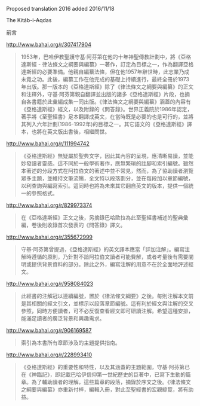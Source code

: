 Proposed translation 2016 added 2016/11/18

The Kitáb-i-Aqdas

前言

http://www.bahai.org/r/307417904

>1953年，巴哈伊教聖護守基·阿芬第在他的十年神聖傳教計劃中，將《亞格達斯經 - 律法條文之綱要與編纂》一著作，訂定為目標之一，作為翻譯亞格達斯經的必要準備。他親自編纂法條，但在他1957年辭世時，此志業乃成未竟之功。此後，編纂工作在他完成的基礎上持續進行，最終全冊於1973年出版。那一版本的《亞格達斯經》除了《律法條文之綱要與編纂》的正文和注釋外，守基·阿芬第親自翻譯並出版的諸多《亞格達斯經》片段，也摘自各書籍於此彙編成集一同出版。《律法條文之綱要與編纂》涵蓋的內容有《亞格達斯經》經文，以及附錄的《問答錄》。世界正義院於1986年認定，著手將《至聖經書》足本翻譯成英文，在當時既是必要的也是可行的，並將其列入六年計劃(1986-1992年)的目標之一。其它語文的《亞格達斯經》譯本，也將在英文版出書後，相繼問世。

http://www.bahai.org/r/111994742

>《亞格達斯經》無疑屬於聖典文字，因此其內容的呈現，應清晰易讀，並能妙發讀者靈感。這不同於一般學術著作，應無繁瑣的註腳和索引編號。雖然本著述的分段方式在阿拉伯文的著述中並不常見，然而，為了協助讀者瀏覽眾多主題，並維持文筆流暢，全文特以段落劃分，並在每段加以章節編號，以利查詢與編寫索引。這同時也將為未來其它翻自英文的版本，提供一個統一的參照格式。

http://www.bahai.org/r/829973374

>在《亞格達斯經》正文之後，另摘錄巴哈歐拉為此至聖經書補述的聖典彙編，卷後則收錄首次發表的《問答錄》譯文。

http://www.bahai.org/r/355672999

>守基·阿芬第曾提過，《亞格達斯經》的英文譯本應當「詳加注解」。編寫注解時遵循的原則，乃針對不諳阿拉伯文讀者可能費解，或者考量後有需要闡明或提供背景資料的部分。除此之外，編寫注解的用意不在於全面地評述經文。

http://www.bahai.org/r/958084023

>此經書的注解冠以連續編號，置於《律法條文綱要》之後。每則注解本文前是其相關的經文引文，並標示以段落章節編號。這有利於經文與注解的交叉參照，同時方便讀者，可不必反復查看經文即可研讀注解。希望這種安排，能滿足讀者的廣泛背景和興趣需求。

http://www.bahai.org/r/906169587

>索引為本書所有章節涉及的主題提供指南。

http://www.bahai.org/r/228993410

>《亞格達斯經》的重要性和特性，以及其涵蓋的主題範圍，守基·阿芬第已在《神臨記》，即記載巴哈伊信仰第一世紀歷史的巨著中，已寫下生動的篇章。為了輔助讀者的理解，這些篇章的段落，摘錄於序文之後。《律法條文之綱要與編纂》亦重新付梓，編輯入冊，對此至聖經書的宏觀綜覽，將有助益。
